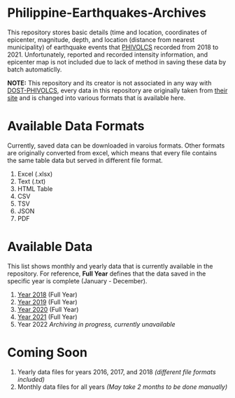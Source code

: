 # Philippine-Earthquakes-Archives
This repository stores basic details (time and location, coordinates of epicenter, magnitude, depth, and location (distance from nearest municipality) of earthquake events that [PHIVOLCS](https://www.phivolcs.dost.gov.ph/) recorded from 2018 to 2021. Unfortunately, reported and recorded  intensity information, and epicenter map is not included due to lack of method in saving these data by batch automaticlly.

**NOTE:** This repository and its creator is not associated in any way with [DOST-PHIVOLCS](https://www.phivolcs.dost.gov.ph/), every data in this repository are originally taken from [their site](https://earthquake.dost.gov.ph/) and is changed into various formats that is available here.
# Available Data Formats
Currently, saved data can be downloaded in varoius formats. Other formats are originally converted from excel, which means that every file contains the same table data but served in different file format.

1. Excel (.xlsx)
2. Text (.txt)
3. HTML Table
4. CSV
5. TSV
6. JSON
7. PDF

# Available Data
This list shows monthly and yearly data that is currently available in the repository. For reference, __Full Year__ defines that the data saved in the specific year is complete (January - December).

1. [Year 2018](/2018) (Full Year)
2. [Year 2019](/2019) (Full Year)
3. [Year 2020](/2020) (Full Year)
4. [Year 2021](/2021) (Full Year)
5. Year 2022 *Archiving in progress, currently unavailable*

# Coming Soon
1. Yearly data files for years 2016, 2017, and 2018 *(different file formats included)*
2. Monthly data files for all years *(May take 2 months to be done manually)*
